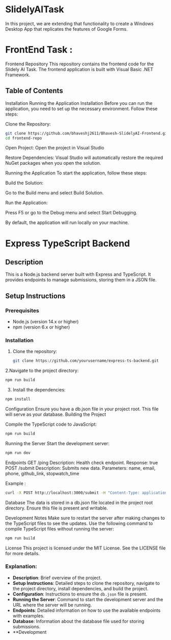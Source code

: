 # SlidelyAITask
In this project, we are extending that functionality to create a Windows Desktop App that replicates the features of Google Forms.

# FrontEnd Task :
Frontend Repository
This repository contains the frontend code for the Slidely AI Task. The frontend application is built with Visual Basic .NET Framework.

## Table of Contents
Installation
Running the Application
Installation
Before you can run the application, you need to set up the necessary environment. Follow these steps:

Clone the Repository:
```sh
git clone https://github.com/bhaveshj2611/Bhavesh-SlidelyAI-Frontend.git
cd frontend-repo
```
Open Project: Open the project in Visual Studio

Restore Dependencies: Visual Studio will automatically restore the required NuGet packages when you open the solution.

Running the Application
To start the application, follow these steps:

Build the Solution:

Go to the Build menu and select Build Solution.

Run the Application:

Press F5 or go to the Debug menu and select Start Debugging.

By default, the application will run locally on your machine.

# Express TypeScript Backend

## Description
This is a Node.js backend server built with Express and TypeScript. It provides endpoints to manage submissions, storing them in a JSON file.

## Setup Instructions
### Prerequisites
- Node.js (version 14.x or higher)
- npm (version 6.x or higher)

### Installation
1. Clone the repository:
   ```sh
   git clone https://github.com/yourusername/express-ts-backend.git

2.Navigate to the project directory:

```sh
npm run build
```

3. Install the dependencies:
```sh
npm install
```

Configuration
Ensure you have a db.json file in your project root. This file will serve as your database.
Building the Project

Compile the TypeScript code to JavaScript:
```sh
npm run build
```

Running the Server
Start the development server:
```sh
npm run dev
```

Endpoints
GET /ping
Description: Health check endpoint.
Response: true
POST /submit
Description: Submits new data.
Parameters: name, email, phone, github_link, stopwatch_time

Example :
```sh
curl -X POST http://localhost:3000/submit -H "Content-Type: application/json" -d '{"name":"John Doe","email":"john@example.com","phone":"1234567890","github_link":"https://github.com/johndoe","stopwatch_time":"00:05:23"}'
```
Database
The data is stored in a db.json file located in the project root directory. Ensure this file is present and writable.

Development Notes
Make sure to restart the server after making changes to the TypeScript files to see the updates.
Use the following command to compile TypeScript files without running the server:
```sh
npm run build
```


License
This project is licensed under the MIT License. See the LICENSE file for more details.
  
### Explanation:
- **Description**: Brief overview of the project.
- **Setup Instructions**: Detailed steps to clone the repository, navigate to the project directory, install dependencies, and build the project.
- **Configuration**: Instructions to ensure the `db.json` file is present.
- **Running the Server**: Command to start the development server and the URL where the server will be running.
- **Endpoints**: Detailed information on how to use the available endpoints with examples.
- **Database**: Information about the database file used for storing submissions.
- **Development

